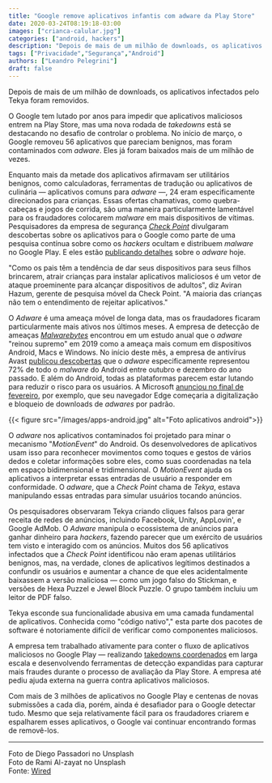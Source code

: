 ```yaml
---
title: "Google remove aplicativos infantis com adware da Play Store"
date: 2020-03-24T08:19:18-03:00
images: ["crianca-calular.jpg"]
categories: ["android, hackers"]
description: "Depois de mais de um milhão de downloads, os aplicativos infectados pelo Tekya foram removidos."
tags: ["Privacidade","Segurança","Android"]
authors: ["Leandro Pelegrini"]
draft: false
---
```


Depois de mais de um milhão de downloads, os aplicativos infectados pelo Tekya foram removidos.
<!--more-->
O Google tem lutado por anos para impedir que aplicativos maliciosos entrem na Play Store, mas uma nova rodada de _takedowns_ está se destacando no desafio de controlar o problema. No início de março, o Google removeu 56 aplicativos que pareciam benignos, mas foram contaminados com _adware_. Eles já foram baixados mais de um milhão de vezes.

Enquanto mais da metade dos aplicativos afirmavam ser utilitários benignos, como calculadoras, ferramentas de tradução ou aplicativos de culinária — aplicativos comuns para _adware_ —, 24 eram especificamente direcionados para crianças. Essas ofertas chamativas, como quebra-cabeças e jogos de corrida, são uma maneira particularmente lamentável para os fraudadores colocarem _malware_ em mais dispositivos de vítimas. Pesquisadores da empresa de segurança _[Check Point](https://www.checkpoint.com/pt/ "Site ChekPoint - Português")_ divulgaram descobertas sobre os aplicativos para o Google como parte de uma pesquisa contínua sobre como os _hackers_ ocultam e distribuem _malware_ no Google Play. E eles estão [publicando detalhes](https://research.checkpoint.com/2020/google-play-store-played-again-tekya-clicker-hides-in-24-childrens-games-and-32-utility-apps/ "Anúncio CheckPoint - Inglês") sobre o _adware_ hoje.

"Como os pais têm a tendência de dar seus dispositivos para seus filhos brincarem, atrair crianças para instalar aplicativos maliciosos é um vetor de ataque proeminente para alcançar dispositivos de adultos", diz Aviran Hazum, gerente de pesquisa móvel da Check Point. "A maioria das crianças não tem o entendimento de rejeitar aplicativos."

O _Adware_ é uma ameaça móvel de longa data, mas os fraudadores ficaram particularmente mais ativos nos últimos meses. A empresa de detecção de ameaças _[Malwarebytes](https://press.malwarebytes.com/ "Blog MalwareBytes - Inglês")_ encontrou em um estudo anual que o _adware_ "reinou supremo" em 2019 como a ameaça mais comum em dispositivos Android, Macs e Windows. No início deste mês, a empresa de antivírus Avast [publicou descobertas](https://press.avast.com/adware-accounts-for-72-of-all-mobile-malware "Anúncio Avast - Inglês") que o _adware_ especificamente representou 72% de todo o _malware_ do Android entre outubro e dezembro do ano passado. E além do Android, todas as plataformas parecem estar lutando para reduzir o risco para os usuários. A Microsoft [anunciou no final de fevereiro](https://blogs.windows.com/msedgedev/2020/02/27/protecting-users-potentially-unwanted-apps/ "Anúncio Microsoft - Inglês"), por exemplo, que seu navegador Edge começaria a digitalização e bloqueio de downloads de _adwares_ por padrão.

{{< figure src="/images/apps-android.jpg" alt="Foto aplicativos android">}}

O _adware_ nos aplicativos contaminados foi projetado para minar o mecanismo "_MotionEvent_" do Android. Os desenvolvedores de aplicativos usam isso para reconhecer movimentos como toques e gestos de vários dedos e coletar informações sobre eles, como suas coordenadas na tela em espaço bidimensional e tridimensional. O _MotionEvent_ ajuda os aplicativos a interpretar essas entradas de usuário a responder em conformidade. O _adware_, que a _Check Point_ chama de _Tekya_, estava manipulando essas entradas para simular usuários tocando anúncios.

Os pesquisadores observaram Tekya criando cliques falsos para gerar receita de redes de anúncios, incluindo Facebook, Unity, AppLovin', e Google AdMob. O _Adware_ manipula o ecossistema de anúncios para ganhar dinheiro para _hackers_, fazendo parecer que um exército de usuários tem visto e interagido com os anúncios. Muitos dos 56 aplicativos infectados que a _Check Point_ identificou não eram apenas utilitários benignos, mas, na verdade, clones de aplicativos legítimos destinados a confundir os usuários e aumentar a chance de que eles acidentalmente baixassem a versão maliciosa — como um jogo falso do Stickman, e versões de Hexa Puzzel e Jewel Block Puzzle. O grupo também incluiu um leitor de PDF falso.

Tekya esconde sua funcionalidade abusiva em uma camada fundamental de aplicativos. Conhecida como "código nativo"," esta parte dos pacotes de software é notoriamente difícil de verificar como componentes maliciosos.

A empresa tem trabalhado ativamente para conter o fluxo de aplicativos maliciosos no Google Play — realizando [takedowns coordenados](https://www.wired.com/story/google-android-chamois-botnet/ "Takedowns coordenados - Inglês") em larga escala e desenvolvendo ferramentas de detecção expandidas para capturar mais fraudes durante o processo de avaliação da Play Store. A empresa até pediu ajuda externa na guerra contra aplicativos maliciosos.

Com mais de 3 milhões de aplicativos no Google Play e centenas de novas submissões a cada dia, porém, ainda é desafiador para o Google detectar tudo. Mesmo que seja relativamente fácil para os fraudadores criarem e espalharem esses aplicativos, o Google vai continuar encontrando formas de removê-los.

---
Foto de Diego Passadori no Unsplash \
Foto de Rami Al-zayat no Unsplash \
Fonte: [Wired](https://www.wired.com/story/google-removes-tekya-adware-kids-apps/ "Wired")